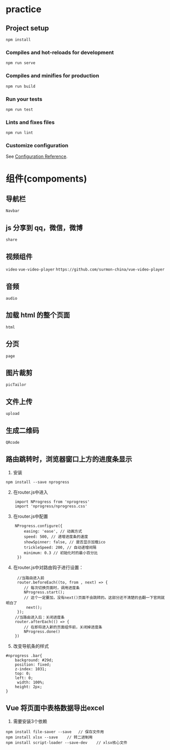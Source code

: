 # practice

## Project setup

```
npm install
```

### Compiles and hot-reloads for development

```
npm run serve
```

### Compiles and minifies for production

```
npm run build
```

### Run your tests

```
npm run test
```

### Lints and fixes files

```
npm run lint
```

### Customize configuration

See [Configuration Reference](https://cli.vuejs.org/config/).

# 组件(compoments)

## 导航栏

`Navbar`

## js 分享到 qq，微信，微博

`share`

## 视频组件

`video`
`vue-video-player`
`https://github.com/surmon-china/vue-video-player`

## 音频

`audio`

## 加载 html 的整个页面

`html`

## 分页

`page`

## 图片裁剪

`picTailor`

## 文件上传

`upload`

## 生成二维码

`QRcode`

## 路由跳转时，浏览器窗口上方的进度条显示

1. 安装

`npm install --save nprogress`

2. 在router.js中进入
```
    import NProgress from 'nprogress'
    import 'nprogress/nprogress.css'
```
    
3. 在router.js中配置
```
    NProgress.configure({     
        easing: 'ease', // 动画方式
        speed: 500, // 递增进度条的速度
        showSpinner: false, // 是否显示加载ico
        trickleSpeed: 200, // 自动递增间隔
        minimum: 0.3 // 初始化时的最小百分比
     })
```

4. 在router.js中对路由钩子进行设置：
```
     //当路由进入前
     router.beforeEach((to, from , next) => {
        // 每次切换页面时，调用进度条
        NProgress.start();
        // 这个一定要加，没有next()页面不会跳转的。这部分还不清楚的去翻一下官网就明白了
         next();
     });
    //当路由进入后：关闭进度条
    router.afterEach(() => {  
        // 在即将进入新的页面组件前，关闭掉进度条
        NProgress.done()
    })
```

5. 改变导航条的样式
```
#nprogress .bar{
    background: #29d;
    position: fixed;
    z-index: 1031;
    top: 0;
    left: 0;
     width: 100%;
    height: 2px;
}
```

## Vue 将页面中表格数据导出excel

1. 需要安装3个依赖
```
npm install file-saver --save   // 保存文件用
npm install xlsx --save    // 转二进制用
npm install script-loader --save-dev    // xlsx核心文件

```